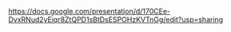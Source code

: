 https://docs.google.com/presentation/d/170CEe-DvxRNud2yEiqr8ZtQPD1sBtDsESPOHzKVTnGg/edit?usp=sharing
